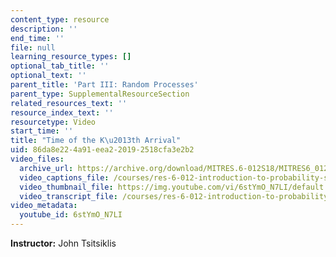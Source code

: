```yaml
---
content_type: resource
description: ''
end_time: ''
file: null
learning_resource_types: []
optional_tab_title: ''
optional_text: ''
parent_title: 'Part III: Random Processes'
parent_type: SupplementalResourceSection
related_resources_text: ''
resource_index_text: ''
resourcetype: Video
start_time: ''
title: "Time of the K\u2013th Arrival"
uid: 86da8e22-4a91-eea2-2019-2518cfa3e2b2
video_files:
  archive_url: https://archive.org/download/MITRES.6-012S18/MITRES6_012S18_L22-07_300k.mp4
  video_captions_file: /courses/res-6-012-introduction-to-probability-spring-2018/3128d29dee345011bee6a3b702c6bbf2_6stYmO_N7LI.vtt
  video_thumbnail_file: https://img.youtube.com/vi/6stYmO_N7LI/default.jpg
  video_transcript_file: /courses/res-6-012-introduction-to-probability-spring-2018/07d56aff4ff488ac86d4dc7b5cbd54c6_6stYmO_N7LI.pdf
video_metadata:
  youtube_id: 6stYmO_N7LI
---
```


**Instructor:** John Tsitsiklis